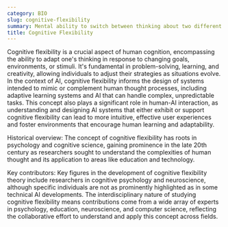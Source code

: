 ```yaml
---
category: BIO
slug: cognitive-flexibility
summary: Mental ability to switch between thinking about two different concepts, or to think about multiple concepts simultaneously.
title: Cognitive Flexibility
---
```


Cognitive flexibility is a crucial aspect of human cognition, encompassing the ability to adapt one's thinking in response to changing goals, environments, or stimuli. It's fundamental in problem-solving, learning, and creativity, allowing individuals to adjust their strategies as situations evolve. In the context of AI, cognitive flexibility informs the design of systems intended to mimic or complement human thought processes, including adaptive learning systems and AI that can handle complex, unpredictable tasks. This concept also plays a significant role in human-AI interaction, as understanding and designing AI systems that either exhibit or support cognitive flexibility can lead to more intuitive, effective user experiences and foster environments that encourage human learning and adaptability.

Historical overview: The concept of cognitive flexibility has roots in psychology and cognitive science, gaining prominence in the late 20th century as researchers sought to understand the complexities of human thought and its application to areas like education and technology.

Key contributors: Key figures in the development of cognitive flexibility theory include researchers in cognitive psychology and neuroscience, although specific individuals are not as prominently highlighted as in some technical AI developments. The interdisciplinary nature of studying cognitive flexibility means contributions come from a wide array of experts in psychology, education, neuroscience, and computer science, reflecting the collaborative effort to understand and apply this concept across fields.